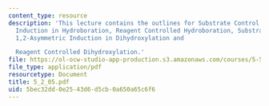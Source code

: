 ```yaml
---
content_type: resource
description: 'This lecture contains the outlines for Substrate Control: 1,2-Asymmetric
  Induction in Hydroboration, Reagent Controlled Hydroboration, Substrate Control:
  1,2-Asymmetric Induction in Dihydroxylation and

  Reagent Controlled Dihydroxylation.'
file: https://ol-ocw-studio-app-production.s3.amazonaws.com/courses/5-512-synthetic-organic-chemistry-ii-spring-2005/5bec32dd0e2543d6d5cb0a650a65c6f6_5_2_05.pdf
file_type: application/pdf
resourcetype: Document
title: 5_2_05.pdf
uid: 5bec32dd-0e25-43d6-d5cb-0a650a65c6f6
---
```

